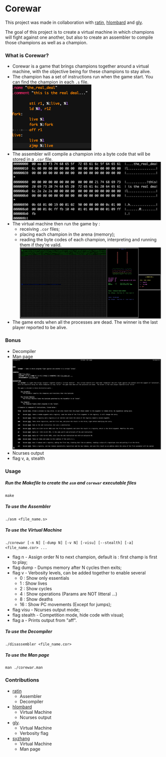 # Corewar

This project was made in collaboration with [ratin](https://github.com/ratin42), [hlombard](https://github.com/hlombard) and [gly](https://github.com/gokily).

The goal of this project is to create a virtual machine in which champions will fight against one another, but also to create an assembler to compile those champions as well as a champion.

### What is Corewar?
* Corewar is a game that brings champions together around a virtual machine, with the objective being for these champions to stay alive.
* The champion has a set of instructions run when the game start. You can find the champion in each `.s` file.
![the_real_deal.s](screenshots/champion.png)
* The assembler will compile a champion into a byte code that will be stored in a `.cor` file.
![byte_code](screenshots/assembler_byte_code.png)
* The virtual machine then run the game by :
  - receiving `.cor` files;
  - placing each champion in the arena (memory);
  - reading the byte codes of each champion, interpreting and running them if they're valid.
![vm](screenshots/vm.png)
* The game ends when all the processes are dead. The winner is the last player reported to be alive.

### Bonus
* Decompiler
* Man page
![man_page](screenshots/man_page.png)
* Ncurses output
* flag v, a, stealth

### Usage
##### Run the Makefile to create the `asm` and `corewar` executable files
```
make
```
##### To use the Assembler
```
./asm <file_name.s>
```
##### To use the Virtual Machine
```
./corewar [-n N] [-dump N] [-v N] [-visu] [--stealth] [-a] <file_name.cor> ...
```
  - flag n - Assign order N to next champion, default is : first champ is first to play;
  - flag dump - Dumps memory after N cycles then exits;
  - flag v - Verbosity levels, can be added together to enable several
    - 0 : Show only essentials
    - 1 : Show lives
    - 2 : Show cycles
    - 4 : Show operations (Params are NOT litteral ...)
    - 8 : Show deaths
    - 16 : Show PC movements (Except for jumps);
  - flag visu - Ncurses output mode;
  - flag stealth - Competition mode, hide code with visual;
  - flag a - Prints output from "aff".
##### To use the Decompiler
```
./disassembler <file_name.cor>
```
##### To use the Man page
```
man ./corewar.man
```

### Contributions
* [ratin](https://github.com/ratin42)
  - Assembler
  - Decompiler
* [hlombard](https://github.com/hlombard)
  - Virtual Machine
  - Ncurses output
* [gly](https://github.com/gokily).
  - Virtual Machine
  - Verbosity flag
* [syzhang](https://github.com/syzhang16)
  - Virtual Machine
  - Man page
